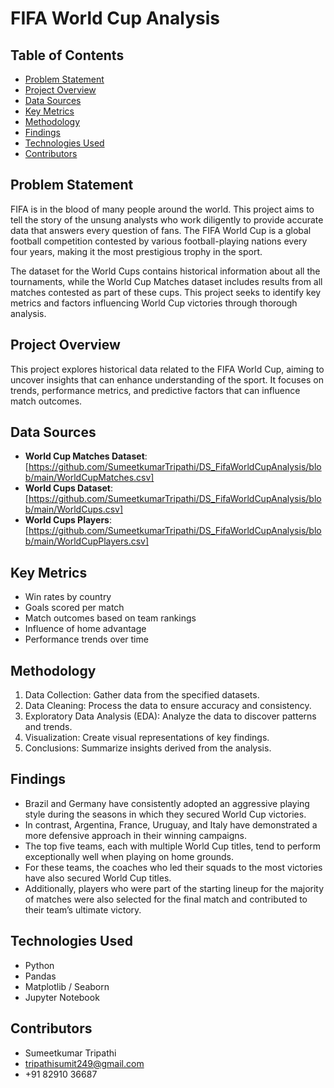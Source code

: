 # FIFA World Cup Analysis

## Table of Contents
- [Problem Statement](#problem-statement)
- [Project Overview](#project-overview)
- [Data Sources](#data-sources)
- [Key Metrics](#key-metrics)
- [Methodology](#methodology)
- [Findings](#findings)
- [Technologies Used](#technologies-used)
- [Contributors](#contributors)

## Problem Statement

FIFA is in the blood of many people around the world. This project aims to tell the story of the unsung analysts who work diligently to provide accurate data that answers every question of fans. The FIFA World Cup is a global football competition contested by various football-playing nations every four years, making it the most prestigious trophy in the sport.

The dataset for the World Cups contains historical information about all the tournaments, while the World Cup Matches dataset includes results from all matches contested as part of these cups. This project seeks to identify key metrics and factors influencing World Cup victories through thorough analysis.

## Project Overview

This project explores historical data related to the FIFA World Cup, aiming to uncover insights that can enhance understanding of the sport. It focuses on trends, performance metrics, and predictive factors that can influence match outcomes.

## Data Sources

- **World Cup Matches Dataset**: [https://github.com/SumeetkumarTripathi/DS_FifaWorldCupAnalysis/blob/main/WorldCupMatches.csv]
- **World Cups Dataset**: [https://github.com/SumeetkumarTripathi/DS_FifaWorldCupAnalysis/blob/main/WorldCups.csv]
- **World Cups Players**: [https://github.com/SumeetkumarTripathi/DS_FifaWorldCupAnalysis/blob/main/WorldCupPlayers.csv]

## Key Metrics

- Win rates by country
- Goals scored per match
- Match outcomes based on team rankings
- Influence of home advantage
- Performance trends over time

## Methodology

1. Data Collection: Gather data from the specified datasets.
2. Data Cleaning: Process the data to ensure accuracy and consistency.
3. Exploratory Data Analysis (EDA): Analyze the data to discover patterns and trends.
4. Visualization: Create visual representations of key findings.
5. Conclusions: Summarize insights derived from the analysis.

## Findings

- Brazil and Germany have consistently adopted an aggressive playing style during the seasons in which they secured World Cup victories.
- In contrast, Argentina, France, Uruguay, and Italy have demonstrated a more defensive approach in their winning campaigns.
- The top five teams, each with multiple World Cup titles, tend to perform exceptionally well when playing on home grounds.
- For these teams, the coaches who led their squads to the most victories have also secured World Cup titles.
- Additionally, players who were part of the starting lineup for the majority of matches were also selected for the final match and contributed to their team’s ultimate victory.

## Technologies Used

- Python
- Pandas
- Matplotlib / Seaborn
- Jupyter Notebook

## Contributors

- Sumeetkumar Tripathi
- tripathisumit249@gmail.com
- +91 82910 36687
